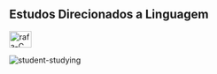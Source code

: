 ## Estudos Direcionados a Linguagem 
</div>
<img align="center" alt="rafa-C"height="30"width="40" src="https://cdn.jsdelivr.net/gh/devicons/devicon/icons/c/c-original.svg">

![student-studying](https://github.com/dionatas-thomaz/estudey/assets/143839442/497b0b00-b425-4e92-a27d-96dbb4676c4f)

